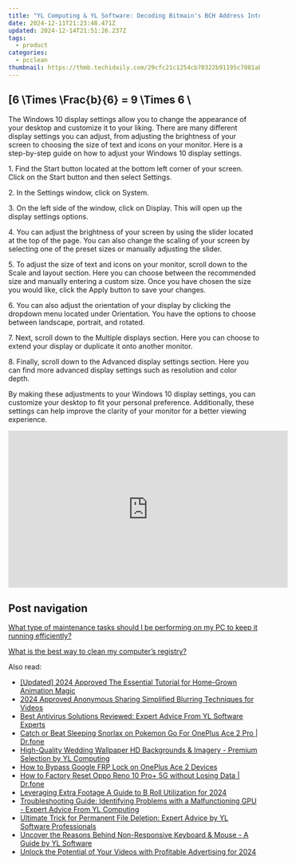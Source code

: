 ```yaml
---
title: "YL Computing & YL Software: Decoding Bitmain's BCH Address Integration Strategies"
date: 2024-12-11T21:23:48.471Z
updated: 2024-12-14T21:51:26.237Z
tags:
  - product
categories:
  - pcclean
thumbnail: https://thmb.techidaily.com/29cfc21c1254cb70322b91195c7081ab1c044155fd0a604dc9fcf1b208976460.jpg
---
```


## \[6 \Times \Frac{b}{6} = 9 \Times 6 \

The Windows 10 display settings allow you to change the appearance of your desktop and customize it to your liking. There are many different display settings you can adjust, from adjusting the brightness of your screen to choosing the size of text and icons on your monitor. Here is a step-by-step guide on how to adjust your Windows 10 display settings. 

1\. Find the Start button located at the bottom left corner of your screen. Click on the Start button and then select Settings.

2\. In the Settings window, click on System.

3\. On the left side of the window, click on Display. This will open up the display settings options. 

4\. You can adjust the brightness of your screen by using the slider located at the top of the page. You can also change the scaling of your screen by selecting one of the preset sizes or manually adjusting the slider.

5\. To adjust the size of text and icons on your monitor, scroll down to the Scale and layout section. Here you can choose between the recommended size and manually entering a custom size. Once you have chosen the size you would like, click the Apply button to save your changes.

6\. You can also adjust the orientation of your display by clicking the dropdown menu located under Orientation. You have the options to choose between landscape, portrait, and rotated.

7\. Next, scroll down to the Multiple displays section. Here you can choose to extend your display or duplicate it onto another monitor.

8\. Finally, scroll down to the Advanced display settings section. Here you can find more advanced display settings such as resolution and color depth. 

By making these adjustments to your Windows 10 display settings, you can customize your desktop to fit your personal preference. Additionally, these settings can help improve the clarity of your monitor for a better viewing experience.

<!-- affiliate ads begin -->
<iframe width="560" height="315" src="https://www.youtube.com/embed/it8VkxDUdAc?si=ef6VZWR7kW4P9ikh" title="YouTube video player" frameborder="0" allow="accelerometer; autoplay; clipboard-write; encrypted-media; gyroscope; picture-in-picture; web-share" referrerpolicy="strict-origin-when-cross-origin" allowfullscreen></iframe>
<!-- affiliate ads end -->

## Post navigation

[What type of maintenance tasks should I be performing on my PC to keep it running efficiently?](https://tools.techidaily.com/pcclean/products/)

[What is the best way to clean my computer’s registry?](https://tools.techidaily.com/pcclean/products/)

<ins class="adsbygoogle"
     style="display:block"
     data-ad-format="autorelaxed"
     data-ad-client="ca-pub-7571918770474297"
     data-ad-slot="1223367746"></ins>

<ins class="adsbygoogle"
     style="display:block"
     data-ad-client="ca-pub-7571918770474297"
     data-ad-slot="8358498916"
     data-ad-format="auto"
     data-full-width-responsive="true"></ins>

<span class="atpl-alsoreadstyle">Also read:</span>
<div><ul>
<li><a href="https://youtube-blog.techidaily.com/ed-2024-approved-the-essential-tutorial-for-home-grown-animation-magic/"><u>[Updated] 2024 Approved The Essential Tutorial for Home-Grown Animation Magic</u></a></li>
<li><a href="https://youtube-web.techidaily.com/approved-anonymous-sharing-simplified-blurring-techniques-for-videos/"><u>2024 Approved Anonymous Sharing Simplified Blurring Techniques for Videos</u></a></li>
<li><a href="https://win-hot.techidaily.com/best-antivirus-solutions-reviewed-expert-advice-from-yl-software-experts/"><u>Best Antivirus Solutions Reviewed: Expert Advice From YL Software Experts</u></a></li>
<li><a href="https://android-pokemon-go.techidaily.com/catch-or-beat-sleeping-snorlax-on-pokemon-go-for-oneplus-ace-2-pro-drfone-by-drfone-virtual-android/"><u>Catch or Beat Sleeping Snorlax on Pokemon Go For OnePlus Ace 2 Pro | Dr.fone</u></a></li>
<li><a href="https://win-hot.techidaily.com/high-quality-wedding-wallpaper-hd-backgrounds-and-imagery-premium-selection-by-yl-computing/"><u>High-Quality Wedding Wallpaper HD Backgrounds & Imagery - Premium Selection by YL Computing</u></a></li>
<li><a href="https://android-frp.techidaily.com/how-to-bypass-google-frp-lock-on-oneplus-ace-2-devices-by-drfone-android/"><u>How to Bypass Google FRP Lock on OnePlus Ace 2 Devices</u></a></li>
<li><a href="https://techidaily.com/how-to-factory-reset-oppo-reno-10-proplus-5g-without-losing-data-drfone-by-drfone-reset-android-reset-android/"><u>How to Factory Reset Oppo Reno 10 Pro+ 5G without Losing Data | Dr.fone</u></a></li>
<li><a href="https://fox-cloud.techidaily.com/leveraging-extra-footage-a-guide-to-b-roll-utilization-for-2024/"><u>Leveraging Extra Footage A Guide to B Roll Utilization for 2024</u></a></li>
<li><a href="https://win-hot.techidaily.com/troubleshooting-guide-identifying-problems-with-a-malfunctioning-gpu-expert-advice-from-yl-computing/"><u>Troubleshooting Guide: Identifying Problems with a Malfunctioning GPU - Expert Advice From YL Computing</u></a></li>
<li><a href="https://win-hot.techidaily.com/ultimate-trick-for-permanent-file-deletion-expert-advice-by-yl-software-professionals/"><u>Ultimate Trick for Permanent File Deletion: Expert Advice by YL Software Professionals</u></a></li>
<li><a href="https://win-hot.techidaily.com/uncover-the-reasons-behind-non-responsive-keyboard-and-mouse-a-guide-by-yl-software/"><u>Uncover the Reasons Behind Non-Responsive Keyboard & Mouse - A Guide by YL Software</u></a></li>
<li><a href="https://youtube-webster.techidaily.com/k-the-potential-of-your-videos-with-profitable-advertising-for-2024/"><u>Unlock the Potential of Your Videos with Profitable Advertising for 2024</u></a></li>
</ul></div>

